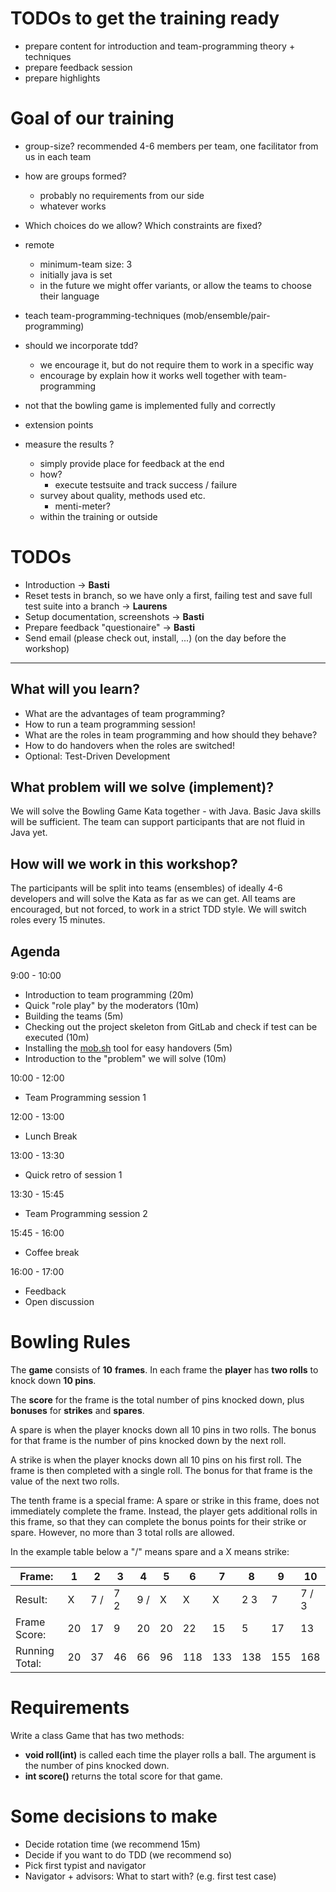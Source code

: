 # TODOs to get the training ready
* prepare content for introduction and team-programming theory + techniques
* prepare feedback session
* prepare highlights


# Goal of our training
* group-size? recommended  4-6 members per team, one facilitator from us in each team

* how are groups formed?
  * probably no requirements from our side
  * whatever works

* Which choices do we allow? Which constraints are fixed?
* remote
  * minimum-team size: 3
  * initially java is set
  * in the future we might offer variants, or allow the teams to choose their language


* teach team-programming-techniques (mob/ensemble/pair-programming)
* should we incorporate tdd?
  * we encourage it, but do not require them to work in a specific way
  * encourage by explain how it works well together with team-programming
* not that the bowling game is implemented fully and correctly

* extension points


* measure the results ?
  * simply provide place for feedback at the end
  * how?
    * execute testsuite and track success / failure
  * survey about quality, methods used etc.
    * menti-meter?
  * within the training or outside


# TODOs

* Introduction -> **Basti**
* Reset tests in branch, so we have only a first, failing test and save full test suite into a branch -> **Laurens**
* Setup documentation, screenshots -> **Basti**
* Prepare feedback "questionaire" -> **Basti**
* Send email (please check out, install, ...) (on the day before the workshop)

---------------------------------------------------------

## What will you learn?

* What are the advantages of team programming?
* How to run a team programming session!
* What are the roles in team programming and how should they behave?
* How to do handovers when the roles are switched!
* Optional: Test-Driven Development


## What problem will we solve (implement)?

We will solve the Bowling Game Kata together - with Java. Basic Java skills will be sufficient. The team can support participants that are not fluid in Java yet.

## How will we work in this workshop?

The participants will be split into teams (ensembles) of ideally 4-6 developers and will solve the Kata as far as we can get.
All teams are encouraged, but not forced, to work in a strict TDD style. We will switch roles every 15 minutes.

## Agenda
9:00 - 10:00            

* Introduction to team programming (20m)
* Quick "role play" by the moderators (10m)
* Building the teams (5m)
* Checking out the project skeleton from GitLab and check if test can be executed (10m)
* Installing the  [mob.sh](https://github.com/remotemobprogramming/mob) tool for easy handovers (5m)
* Introduction to the "problem" we will solve (10m)

10:00 - 12:00   
* Team Programming session 1

12:00 - 13:00  
* Lunch Break

13:00 - 13:30   
* Quick retro of session 1

13:30 - 15:45
* Team Programming session 2

15:45 - 16:00
* Coffee break

16:00 - 17:00
* Feedback
* Open discussion


# Bowling Rules

The **game** consists of **10** **frames**.
In each frame the **player** has **two rolls** to knock down **10 pins**.

The **score** for the frame is the total number of pins knocked down,
plus **bonuses** for **strikes** and **spares**.

A spare is when the player knocks down all 10 pins in two rolls.
The bonus for that frame is the number of pins knocked down by the next roll.

A strike is when the player knocks down all 10 pins on his first roll.
The frame is then completed with a single roll.
The bonus for that frame is the value of the next two rolls.

The tenth frame is a special frame:
A spare or strike in this frame, does not immediately complete the frame.
Instead, the player gets additional rolls in this frame, so that they
can complete the bonus points for their strike or spare. However, no more than 3 total rolls are allowed.

In the example table below a "/" means spare and a X means strike:

| Frame:         | 1   | 2   | 3   | 4   | 5   | 6   | 7   | 8   | 9   | 10    |
|----------------|-----|-----|-----|-----|-----|-----|-----|-----|-----|-------|
| Result:        | X   | 7 / | 7 2 | 9 / | X   | X   | X   | 2 3 | 7   | 7 / 3 |
| Frame Score:   | 20  | 17  | 9   | 20  | 20  | 22  | 15  | 5   | 17  | 13    |
| Running Total: | 20  | 37  | 46  | 66  | 96  | 118 | 133 | 138 | 155 | 168   |


# Requirements

Write a class Game that has two methods:

* **void roll(int)** is called each time the player rolls a ball. The argument is the number of pins knocked down.
* **int score()** returns the total score for that game.

# Some decisions to make

* Decide rotation time (we recommend 15m)
* Decide if you want to do TDD (we recommend so)
* Pick first typist and navigator
* Navigator + advisors: What to start with? (e.g. first test case)
